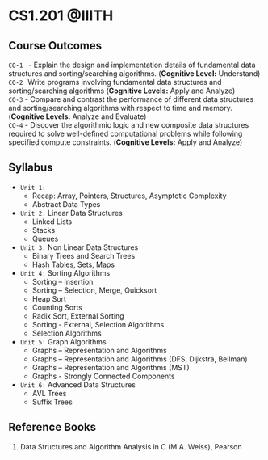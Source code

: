 # CS1.201 @IIITH

## **Course Outcomes**

`CO-1 ` - Explain the design and implementation details of fundamental data structures and sorting/searching 
algorithms. (**Cognitive Level:** Understand)   \
`CO-2` -Write programs involving fundamental data structures and sorting/searching algorithms (**Cognitive Levels:** 
Apply and Analyze)    \
`CO-3` -  Compare and contrast the performance of different data structures and sorting/searching algorithms with 
respect to time and memory. (**Cognitive Levels:** Analyze and Evaluate)      \
`CO-4` - Discover the algorithmic logic and new composite data structures required to solve well-defined 
computational problems while following specified compute constraints. (**Cognitive Levels:** Apply and Analyze) 
## **Syllabus**
- `Unit 1:`
  * Recap: Array, Pointers, Structures, Asymptotic Complexity 
  * Abstract Data Types  
- `Unit 2:` Linear Data Structures
  * Linked Lists
  * Stacks
  * Queues
- `Unit 3:` Non Linear Data Structures
  * Binary Trees and Search Trees 
  * Hash Tables, Sets, Maps
- `Unit 4:` Sorting Algorithms
  * Sorting – Insertion 
  * Sorting – Selection, Merge, Quicksort
  * Heap Sort
  * Counting Sorts
  * Radix Sort, External Sorting
  * Sorting - External, Selection Algorithms
  * Selection Algorithms
- `Unit 5:` Graph Algorithms
  * Graphs – Representation and Algorithms
  * Graphs – Representation and Algorithms (DFS, Dijkstra, Bellman)
  * Graphs – Representation and Algorithms (MST)
  * Graphs - Strongly Connected Components
- `Unit 6:` Advanced Data Structures
  * AVL Trees
  * Suffix Trees

## **Reference Books**
1. Data Structures and Algorithm Analysis in C (M.A. Weiss), Pearson  
